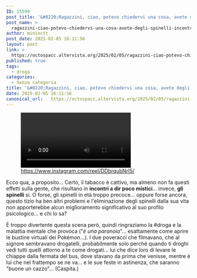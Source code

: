 ```yaml
---
ID: 15599
post_title: '&#8220;Ragazzini, ciao, potevo chiedervi una cosa, avete degli spinelli?&#8221; (Incontri mistici)'
post_name: >
  ragazzini-ciao-potevo-chiedervi-una-cosa-avete-degli-spinelli-incontri-mistici
author: minioctt
post_date: 2025-02-05 16:11:56
layout: post
link: >
  https://octospacc.altervista.org/2025/02/05/ragazzini-ciao-potevo-chiedervi-una-cosa-avete-degli-spinelli-incontri-mistici/
published: true
tags:
  - droga
categories:
  - Senza categoria
title: '&#8220;Ragazzini, ciao, potevo chiedervi una cosa, avete degli spinelli?&#8221; (Incontri mistici)'
date: 2025-02-05 16:11:56
canonical_url:   https://octospacc.altervista.org/2025/02/05/ragazzini-ciao-potevo-chiedervi-una-cosa-avete-degli-spinelli-incontri-mistici/
---
```

<!-- wp:video {"id":15600,"loop":true} -->
<figure class="wp-block-video"><video controls loop src="{{site.cdnurl}}/assets/uploads/2025/02/AQM1JvQ2tkkYh_bP0ob5XhLlMROnim7gMef108L9JA51EKzJAZbXwEze6n5EXjh.mp4"></video><figcaption class="wp-element-caption"><a href="https://www.instagram.com/reel/DDbrqubNrl5/">https://www.instagram.com/reel/DDbrqubNrl5/</a></figcaption></figure>
<!-- /wp:video -->

<!-- wp:paragraph -->
<p></p>
<!-- /wp:paragraph -->

<!-- wp:paragraph -->
<p>Ecco qua, a proposito... Certo, il tabacco è cattivo, ma almeno non fa questi effetti sulla gente, che risultano in <strong>incontri a dir poco mistici</strong>... invece, <strong>gli spinelli</strong> si. O forse, gli spinelli in età troppo precoce... oppure forse ancora, questo tizio ha ben altri problemi e l'eliminazione degli spinelli dalla sua vita non apporterebbe alcun miglioramento significativo al suo profilo psicologico... e chi lo sa?</p>
<!-- /wp:paragraph -->

<!-- wp:paragraph -->
<p>È troppo divertente questa scena però, quindi ringraziamo la #droga e la malattia mentale che provoca ("<em>è una paranoia</em>"... esattamente come aprire le bustine virtuali dei Pokémon...). I due poveracci che filmavano, che al signore sembravano drogatelli, probabilmente solo perché quando ti droghi vedi tutti quelli attorno a te come drogati... lui che dice loro di levare le chiappe dalla fermata del bus, dove stavano da prima che venisse, mentre è lui che nel frattempo se ne va... e le sue feste in astinenza, che saranno "buone un cazzo"... (Caspita.)</p>
<!-- /wp:paragraph -->